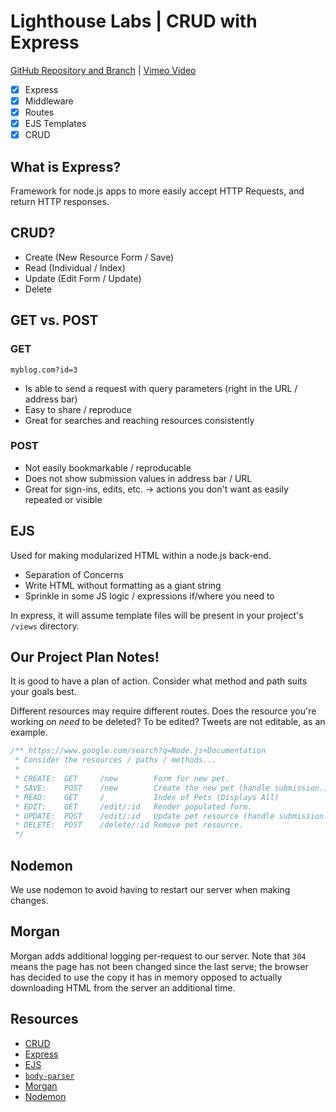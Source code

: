 # Lighthouse Labs | CRUD with Express

[GitHub Repository and Branch](https://github.com/WarrenUhrich/lighthouse-labs-crud-with-express/tree/2022.05.17-web-ft-02may2022) | [Vimeo Video](https://vimeo.com/710984808/1defa41932)

* [X] Express
* [X] Middleware
* [X] Routes
* [X] EJS Templates
* [X] CRUD

## What is Express?

Framework for node.js apps to more easily accept HTTP Requests, and return HTTP responses.

## CRUD?

* Create (New Resource Form / Save)
* Read (Individual / Index)
* Update (Edit Form / Update)
* Delete

## GET vs. POST

### GET

`myblog.com?id=3`

* Is able to send a request with query parameters (right in the URL / address bar)
* Easy to share / reproduce
* Great for searches and reaching resources consistently

### POST

* Not easily bookmarkable / reproducable
* Does not show submission values in address bar / URL
* Great for sign-ins, edits, etc. -> actions you don't want as easily repeated or visible

## EJS

Used for making modularized HTML within a node.js back-end.

* Separation of Concerns
* Write HTML without formatting as a giant string
* Sprinkle in some JS logic / expressions if/where you need to

In express, it will assume template files will be present in your project's `/views` directory.

## Our Project Plan Notes!

It is good to have a plan of action. Consider what method and path suits your goals best.

Different resources may require different routes. Does the resource you're working on *need* to be deleted? To be edited? Tweets are not editable, as an example.

```JavaScript
/** https://www.google.com/search?q=Node.js+Documentation
 * Consider the resources / paths / methods...
 * 
 * CREATE:  GET     /new        Form for new pet.
 * SAVE:    POST    /new        Create the new pet (handle submission.)
 * READ:    GET     /           Index of Pets (Displays All)
 * EDIT:    GET     /edit/:id   Render populated form.
 * UPDATE:  POST    /edit/:id   Update pet resource (handle submission.)
 * DELETE:  POST    /delete/:id Remove pet resource.
 */
 ```

## Nodemon

We use nodemon to avoid having to restart our server when making changes.

## Morgan

Morgan adds additional logging per-request to our server. Note that `304` means the page has not been changed since the last serve; the browser has decided to use the copy it has in memory opposed to actually downloading HTML from the server an additional time.

## Resources

* [CRUD](https://en.wikipedia.org/wiki/Create,_read,_update_and_delete)
* [Express](https://expressjs.com/)
* [EJS](https://ejs.co/#install)
* [`body-parser`](https://www.npmjs.com/package/body-parser)
* [Morgan](https://expressjs.com/en/resources/middleware/morgan.html)
* [Nodemon](https://github.com/remy/nodemon#nodemon)
